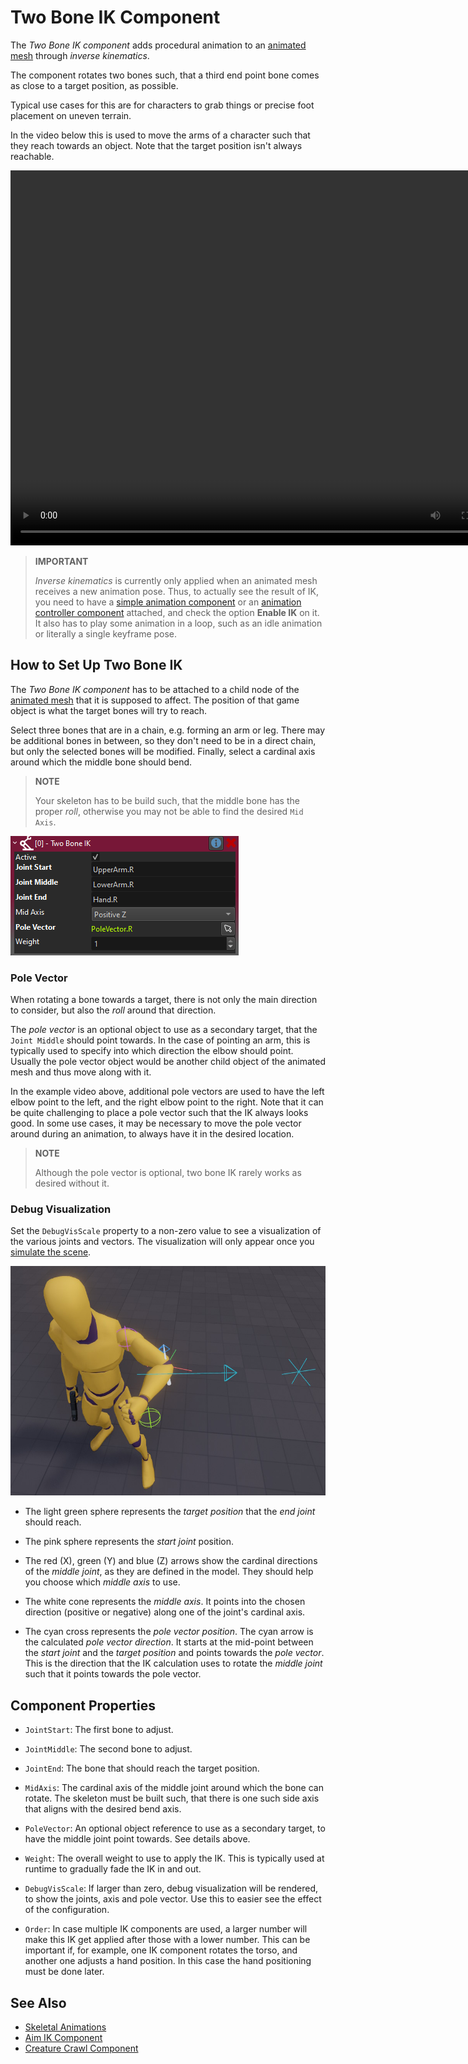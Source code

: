 # Two Bone IK Component

The *Two Bone IK component* adds procedural animation to an [animated mesh](../animated-mesh-component.md) through *inverse kinematics*.

The component rotates two bones such, that a third end point bone comes as close to a target position, as possible.

Typical use cases for this are for characters to grab things or precise foot placement on uneven terrain.

In the video below this is used to move the arms of a character such that they reach towards an object. Note that the target position isn't always reachable.

<video src="media/two-bone-ik.mp4" width="800" height="600" autoplay controls></video>

> **IMPORTANT**
>
> *Inverse kinematics* is currently only applied when an animated mesh receives a new animation pose. Thus, to actually see the result of IK, you need to have a [simple animation component](../simple-animation-component.md) or an [animation controller component](../animation-graphs/animation-controller-component.md) attached, and check the option **Enable IK** on it. It also has to play some animation in a loop, such as an idle animation or literally a single keyframe pose.

## How to Set Up Two Bone IK

The *Two Bone IK component* has to be attached to a child node of the [animated mesh](../animated-mesh-component.md) that it is supposed to affect. The position of that game object is what the target bones will try to reach.

Select three bones that are in a chain, e.g. forming an arm or leg. There may be additional bones in between, so they don't need to be in a direct chain, but only the selected bones will be modified. Finally, select a cardinal axis around which the middle bone should bend.

> **NOTE**
>
> Your skeleton has to be build such, that the middle bone has the proper *roll*, otherwise you may not be able to find the desired `Mid Axis`.

![Two Bone IK Settings](media/twoboneik-settings.png)

### Pole Vector

When rotating a bone towards a target, there is not only the main direction to consider, but also the *roll* around that direction.

The *pole vector* is an optional object to use as a secondary target, that the `Joint Middle` should point towards. In the case of pointing an arm, this is typically used to specify into which direction the elbow should point. Usually the pole vector object would be another child object of the animated mesh and thus move along with it.

In the example video above, additional pole vectors are used to have the left elbow point to the left, and the right elbow point to the right. Note that it can be quite challenging to place a pole vector such that the IK always looks good. In some use cases, it may be necessary to move the pole vector around during an animation, to always have it in the desired location.

> **NOTE**
>
> Although the pole vector is optional, two bone IK rarely works as desired without it.

### Debug Visualization

Set the `DebugVisScale` property to a non-zero value to see a visualization of the various joints and vectors. The visualization will only appear once you [simulate the scene](../../../editor/run-scene.md).

![Two-Bone IK Debug Visualization](media/twoboneik-debug.jpg)

* The light green sphere represents the *target position* that the *end joint* should reach.

* The pink sphere represents the *start joint* position.

* The red (X), green (Y) and blue (Z) arrows show the cardinal directions of the *middle joint*, as they are defined in the model. They should help you choose which *middle axis* to use.

* The white cone represents the *middle axis*. It points into the chosen direction (positive or negative) along one of the joint's cardinal axis.

* The cyan cross represents the *pole vector position*. The cyan arrow is the calculated *pole vector direction*. It starts at the mid-point between the *start joint* and the *target position* and points towards the *pole vector*. This is the direction that the IK calculation uses to rotate the *middle joint* such that it points towards the pole vector.

## Component Properties

* `JointStart`: The first bone to adjust.

* `JointMiddle`: The second bone to adjust.

* `JointEnd`: The bone that should reach the target position.

* `MidAxis`: The cardinal axis of the middle joint around which the bone can rotate. The skeleton must be built such, that there is one such side axis that aligns with the desired bend axis.

* `PoleVector`: An optional object reference to use as a secondary target, to have the middle joint point towards. See details above.

* `Weight`: The overall weight to use to apply the IK. This is typically used at runtime to gradually fade the IK in and out.

* `DebugVisScale`: If larger than zero, debug visualization will be rendered, to show the joints, axis and pole vector. Use this to easier see the effect of the configuration.

* `Order`: In case multiple IK components are used, a larger number will make this IK get applied after those with a lower number. This can be important if, for example, one IK component rotates the torso, and another one adjusts a hand position. In this case the hand positioning must be done later.

## See Also

* [Skeletal Animations](../skeletal-animation-overview.md)
* [Aim IK Component](aim-ik-component.md)
* [Creature Crawl Component](../../../gameplay/creature-crawl-component.md)
